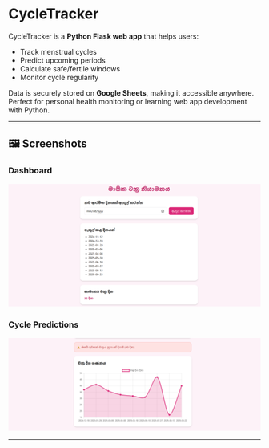 # CycleTracker

CycleTracker is a **Python Flask web app** that helps users:

- Track menstrual cycles  
- Predict upcoming periods  
- Calculate safe/fertile windows  
- Monitor cycle regularity  

Data is securely stored on **Google Sheets**, making it accessible anywhere. Perfect for personal health monitoring or learning web app development with Python.

---

## 🖼️ Screenshots

### Dashboard
![Dashboard Screenshot](https://github.com/isuru-priyankara/CycleTracker/blob/main/Screenshot%20(15).png)

### Cycle Predictions
![Predictions Screenshot](https://github.com/isuru-priyankara/CycleTracker/blob/main/Screenshot%20(17).png)

---

